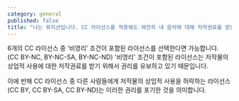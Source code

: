 ```yaml
---
category: general
published: false
title: "나는 뮤지션입니다. CC 라이선스를 적용해도 여전히 내 음악에 대해 저작권료를 받을 수 있나요?"
---
```



6개의 CC 라이선스 중 ‘비영리’ 조건이 포함된 라이선스를 선택한다면 가능합니다. (CC BY-NC, BY-NC-SA, BY-NC-ND) '비영리' 조건이 포함된 라이선스는 저작물의 상업적 사용에 대한 저작권료를 받기 위해서 권리를 유보하고 있기 때문입니다.

이에 반해 CC 라이선스 중 다른 사람들에게 저작물의 상업적 사용을 허락하는 라이선스(CC BY, CC BY-SA, CC BY-ND)는 이러한 권리를 포기한 것을 의미합니다.
